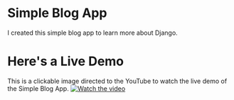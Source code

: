 # Simple Blog App

I created this simple blog app to learn more about Django.

# Here's a Live Demo

This is a clickable image directed to the YouTube to watch the live demo of the Simple Blog App.
[![Watch the video](https://img.youtube.com/vi/aLOyuWP_3Mg/maxresdefault.jpg)](https://youtu.be/aLOyuWP_3Mg)
